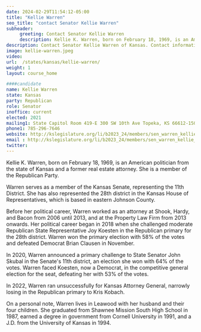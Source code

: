 ```yaml
---
date: 2024-02-29T11:54:12-05:00
title: "Kellie Warren"
seo_title: "contact Senator Kellie Warren"
subheader:
     greeting: Contact Senator Kellie Warren
     description: Kellie K. Warren, born on February 18, 1969, is an American politician from the state of Kansas and a former real estate attorney. She is a member of the Republican Party.
description: Contact Senator Kellie Warren of Kansas. Contact information for Kellie Warren includes email address, phone number, and mailing address.
image: kellie-warren.jpeg
video:
url:  /states/kansas/kellie-warren/
weight: 1
layout: course_home

####candidate
name: Kellie Warren
state: Kansas
party: Republican
role: Senator
inoffice: current
elected: 2021
mailing1: State Capitol Room 419-E 300 SW 10th Ave Topeka, KS 66612-1504
phone1: 785-296-7646
website: http://kslegislature.org/li/b2023_24/members/sen_warren_kellie_1/
email : http://kslegislature.org/li/b2023_24/members/sen_warren_kellie_1/
twitter:
---
```


Kellie K. Warren, born on February 18, 1969, is an American politician from the state of Kansas and a former real estate attorney. She is a member of the Republican Party.

Warren serves as a member of the Kansas Senate, representing the 11th District. She has also represented the 28th district in the Kansas House of Representatives, which is based in eastern Johnson County.

Before her political career, Warren worked as an attorney at Shook, Hardy, and Bacon from 2006 until 2013, and at the Property Law Firm from 2013 onwards. Her political career began in 2018 when she challenged moderate Republican State Representative Joy Koesten in the Republican primary for the 28th district. Warren won the primary election with 58% of the votes and defeated Democrat Brian Clausen in November.

In 2020, Warren announced a primary challenge to State Senator John Skubal in the Senate's 11th district, an election she won with 64% of the votes. Warren faced Koesten, now a Democrat, in the competitive general election for the seat, defeating her with 53% of the votes.

In 2022, Warren ran unsuccessfully for Kansas Attorney General, narrowly losing in the Republican primary to Kris Kobach.

On a personal note, Warren lives in Leawood with her husband and their four children. She graduated from Shawnee Mission South High School in 1987, earned a degree in government from Cornell University in 1991, and a J.D. from the University of Kansas in 1994.
